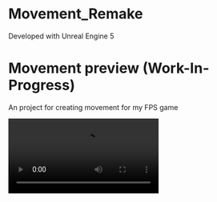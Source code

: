 # Movement_Remake

Developed with Unreal Engine 5

# Movement preview (Work-In-Progress)

An project for creating movement for my FPS game

<video src="https://raw.githubusercontent.com/thatgreyCat7777/Unreal-Fps-Movement/refs/heads/master/MovementDemo.mp4" controls></video>

